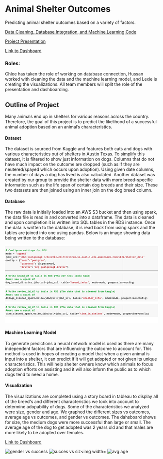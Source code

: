 # Animal Shelter Outcomes
Predicting animal shelter outcomes based on a variety of factors.

[Data Cleaning, Database Integration, and Machine Learning Code](https://colab.research.google.com/drive/1Un2MgIWUsBedLOZDFTpyvPWIyqe16Unh?usp=sharing)

[Project Presentation](https://docs.google.com/presentation/d/1a7zfN7VgvrSrF3aFa70R0-m_T7dB8SmHga_wAXInP_U/edit?usp=sharing)


[Link to Dashboard](https://public.tableau.com/app/profile/lexie.walla/viz/FinalProject-AnimalShelterOutcomes/Story1?publish=yes "Link to Dashboard")

### Roles: 
Chloe has taken the role of working on database connection, Hussan worked with cleaning the data and the machine learning model, and Lexie is creating the visualizations. All team members will split the role of the presentation and dashboarding. 

## Outline of Project 
Many animals end up in shelters for various reasons across the country. Therefore, the goal of this project is to predict the likelihood of a successful animal adoption based on an animal’s characteristics. 

#### Dataset
The dataset is sourced from Kaggle and features both cats and dogs with various characteristics out of shelters in Austin Texas. To simplify this dataset, it is filtered to show just information on dogs. Columns that do not have much impact on the outcome are dropped (such as if they are neutered/spayed which occurs upon adoption). Using given date columns, the number of days a dog has lived is also calculated. Another dataset was created by our group to provide the shelter data with more breed-specific information such as the life span of certain dog breeds and their size. These two datasets are then joined using an inner join on the dog breed column.

#### Database
The raw data is initially loaded into an AWS S3 bucket and then using spark, the data file is read in and converted into a dataframe. The data is cleaned and upon completion it is written into SQL tables in the RDS instance. Once the data is written to the database, it is read back from using spark and the tables are joined into one using pandas. Below is an image showing data being written to the database:

![Database.png](Images/Database.png)

#### Machine Learning Model 
To generate predictions a neural network model is used as there are many independent factors that are influencing the outcome to account for. This method is used in hopes of creating a model that when a given animal is input into a shelter, it can predict if it will get adopted or not given its unique characteristics. This will help shelter owners know which animals to focus adoption efforts on assisting and it will also inform the public as to which dogs tend to need a home. 

#### Visualization
The visualizations are completed using a story board in tableau to display all of the breed's and different characteristics we took into account to determine adopability of dogs. Some of the characteristics we analyzed were size, gender and age. We graphed the different sizes vs outcomes, average age vs outcomes, and gender vs outcomes. The dahsboard shows for size, the medium dogs were more successful than large or small. The average age of the dog to get adopted was 2 years old and that males are more likely to be adopted over females. 

[Link to Dashboard](https://public.tableau.com/app/profile/lexie.walla/viz/FinalProject-AnimalShelterOutcomes/Story1?publish=yes "Link to Dashboard")

<img width="144" alt="gender vs success" src="https://user-images.githubusercontent.com/45208773/151708797-0421953a-6ade-40b0-a8bc-817bbe700b07.PNG">
<img width="198" alt="succes vs siz<img width="183" alt="avg age" src="https://user-images.githubusercontent.com/45208773/151708805-58c7105d-d085-41d1-958d-601c1e016922.png">
<img width="183" alt="avg age" src="https://user-images.githubusercontent.com/45208773/151708819-0326036f-b49b-4be9-a7a2-12fae9d79e7d.png">


